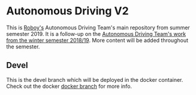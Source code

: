 # Autonomous Driving V2

This is [Roboy's](https://roboy.org) Autonomous Driving Team's main repository from summer semester 2019. It is a follow-up on the [Autonomous Driving Team's work from the winter semester 2018/19](https://github.com/Roboy/autonomous_driving). More content will be added throughout the semester.

## Devel

This is the devel branch which will be deployed in the docker container. Check out the docker [docker branch](https://github.com/Roboy/autonomous_driving_v2/tree/docker) for more info.
